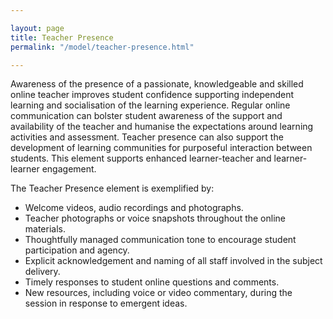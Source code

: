 ```yaml
---

layout: page
title: Teacher Presence
permalink: "/model/teacher-presence.html"

---
```


Awareness of the presence of a passionate, knowledgeable and skilled online teacher improves student confidence supporting independent learning and socialisation of the learning experience. Regular online communication can bolster student awareness of the support and availability of the teacher and humanise the expectations around learning activities and assessment. Teacher presence can also support the development of learning communities for purposeful interaction between students. This element supports enhanced learner-teacher and learner-learner engagement.

The Teacher Presence element is exemplified by:

- Welcome videos, audio recordings and photographs.
- Teacher photographs or voice snapshots throughout the online materials.
- Thoughtfully managed communication tone to encourage student participation and agency. 
- Explicit acknowledgement and naming of all staff involved in the subject delivery.
- Timely responses to student online questions and comments.
- New resources, including voice or video commentary, during the session in response to emergent ideas.
